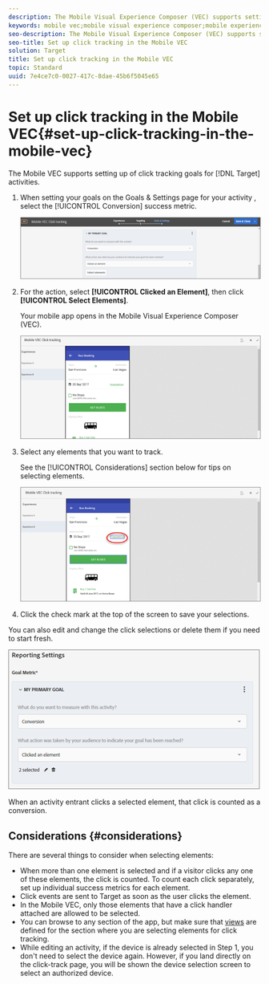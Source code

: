 ```yaml
---
description: The Mobile Visual Experience Composer (VEC) supports setting up of click tracking goals for Target activities.
keywords: mobile vec;mobile visual experience composer;mobile experience composer options;mobile experience options;target view;clicks;click tracking;track
seo-description: The Mobile Visual Experience Composer (VEC) supports setting up of click tracking goals for Adobe Target activities.
seo-title: Set up click tracking in the Mobile VEC
solution: Target
title: Set up click tracking in the Mobile VEC
topic: Standard
uuid: 7e4ce7c0-0027-417c-8dae-45b6f5045e65
---
```


# Set up click tracking in the Mobile VEC{#set-up-click-tracking-in-the-mobile-vec}

The Mobile VEC supports setting up of click tracking goals for [!DNL Target] activities.

1. When setting your goals on the Goals & Settings page for your activity , select the [!UICONTROL Conversion] success metric.

   ![](assets/mobile-vec-clicktrack1.png)

1. For the action, select **[!UICONTROL Clicked an Element]**, then click **[!UICONTROL Select Elements]**.

   Your mobile app opens in the Mobile Visual Experience Composer (VEC).

   ![](assets/mobile-vec-clicktrack2.png)

1. Select any elements that you want to track.

   See the [!UICONTROL Considerations] section below for tips on selecting elements.

   ![](assets/mobile-vec-clicktrack3.png)

1. Click the check mark at the top of the screen to save your selections.

You can also edit and change the click selections or delete them if you need to start fresh.

![](assets/mobile-vec-clicktrack4.png)

When an activity entrant clicks a selected element, that click is counted as a conversion.

## Considerations {#considerations}

There are several things to consider when selecting elements:

* When more than one element is selected and if a visitor clicks any one of these elements, the click is counted. To count each click separately, set up individual success metrics for each element.  
* Click events are sent to Target as soon as the user clicks the element. 
* In the Mobile VEC, only those elements that have a click handler attached are allowed to be selected. 
* You can browse to any section of the app, but make sure that [views](/help/c-target-mobile-app/c-mobile-visual-experience-composer/mobile-visual-experience-composer.md#target-views) are defined for the section where you are selecting elements for click tracking. 
* While editing an activity, if the device is already selected in Step 1, you don't need to select the device again. However, if you land directly on the click-track page, you will be shown the device selection screen to select an authorized device.
